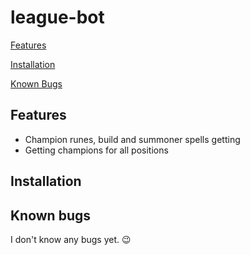 # league-bot

[Features](#features)

[Installation](#installation)

[Known Bugs](#known-bugs)

## Features
 - Champion runes, build and summoner spells getting
 - Getting champions for all positions

## Installation

## Known bugs
I don't know any bugs yet. :wink: